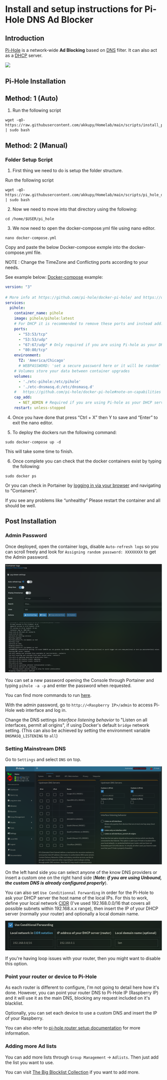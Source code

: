 # Install and setup instructions for Pi-Hole DNS Ad Blocker

## Introduction

[Pi-Hole](https://pi-hole.net/) is a network-wide **Ad Blocking** based on [DNS](https://en.wikipedia.org/wiki/Domain_Name_System) filter. It can also act as a [DHCP](https://en.wikipedia.org/wiki/Dynamic_Host_Configuration_Protocol) server.

![](https://i0.wp.com/pi-hole.net/wp-content/uploads/2018/12/dashboard.png?zoom=1.75&w=3840&ssl=1)

## Pi-Hole Installation

## Method: 1 (Auto)

1. Run the following script
```
wget -qO- https://raw.githubusercontent.com/akkupy/Homelab/main/scripts/install_pi_hole.sh | sudo bash
```

## Method: 2 (Manual)

### Folder Setup Script

1. First thing we need to do is setup the folder structure. 

Run the following script
```
wget -qO- https://raw.githubusercontent.com/akkupy/Homelab/main/scripts/pi_hole_dir.sh | sudo bash
```

2. Now we need to move into that directory using the following:

```
cd /home/$USER/pi_hole
```

3. We now need to open the docker-compose.yml file using nano editor.

```
nano docker-compose.yml
```
Copy and paste the below Docker-compose exmple into the docker-compose.yml file.

NOTE : Change the TimeZone and Conflicting ports according to your needs.

See example below:
[Docker-compose](https://docs.docker.com/compose/install/) example:

```yaml
version: "3"

# More info at https://github.com/pi-hole/docker-pi-hole/ and https://docs.pi-hole.net/
services:
  pihole:
    container_name: pihole
    image: pihole/pihole:latest
    # For DHCP it is recommended to remove these ports and instead add: network_mode: "host"
    ports:
      - "53:53/tcp"
      - "53:53/udp"
      - "67:67/udp" # Only required if you are using Pi-hole as your DHCP server
      - "80:80/tcp"
    environment:
      TZ: 'America/Chicago'
      # WEBPASSWORD: 'set a secure password here or it will be random'
    # Volumes store your data between container upgrades
    volumes:
      - './etc-pihole:/etc/pihole'
      - './etc-dnsmasq.d:/etc/dnsmasq.d'
    #   https://github.com/pi-hole/docker-pi-hole#note-on-capabilities
    cap_add:
      - NET_ADMIN # Required if you are using Pi-hole as your DHCP server, else not needed
    restart: unless-stopped
```
4. Once you have done that press “Ctrl + X” then Y to save and “Enter” to exit the nano editor.

5. To deploy the dockers run the following command:

```
sudo docker-compose up -d
```

This will take some time to finish.

6. Once complete you can check that the docker containers exist by typing the following:

```
sudo docker ps
```

Or you can check in Portainer by [logging in via your browser](https://github.com/akkupy/Homelab#login-to-portainer) and navigating to “Containers“.

If you see any problems like “unhealthy” Please restart the container and all should be well.


## Post Installation

### Admin Password

Once deployed, open the container logs, disable `Auto-refresh logs` so you can scroll freely and look for `Assigning random password: XXXXXXXX` to get the Admin password.

![](../images/pi-hole_LogsPassword.png)

You can set a new password opening the Console through Portainer and typing `pihole -a -p` and enter the password when requested.

You can find more commands to run [here](https://docs.pi-hole.net/core/pihole-command/).

With the admin password, go to `http://<Raspberry IP>/admin` to access Pi-Hole web interface and log in.

Change the DNS settings *Interface listening behavior* to "Listen on all interfaces, permit all origins", if using Docker's default `bridge` network setting. (This can also be achieved by setting the environment variable `DNSMASQ_LISTENING` to `all`)

### Setting Mainstream DNS

Go to `Settings` and select `DNS` on top.

![](../images/pi-hole_SettingsDNS.png)

On the left hand side you can select anyone of the know DNS providers or insert a custom one on the right hand side (_**Note: if you are using Unbound, the custom DNS is already configured properly**_).

You can also set `Use Conditionnal Forwarding` in order for the Pi-Hole to ask your DHCP server the host name of the local IPs. For this to work, define your local network [CIDR](https://en.wikipedia.org/wiki/Classless_Inter-Domain_Routing) (I've used 192.168.0.0/16 that covers all possible subnets within 192.168.x.x range), then insert the IP of your DHCP server (normally your router) and optionally a local domain name.

![](../images/pi-hole_SettingsDNS_CF.png)

If you're having loop issues with your router, then you might want to disable this option.

### Point your router or device to Pi-Hole

As each router is different to configure, I'm not going to detail here how it's done. However, you can point your router DNS to Pi-Hole IP (Raspberry IP) and it will use it as the main DNS, blocking any request included on it's blacklist.

Optionally, you can set each device to use a custom DNS and insert the IP of your Raspberry.

You can also refer to [pi-hole router setup documentation](https://docs.pi-hole.net/routers/fritzbox/) for more information.

### Adding more Ad lists

You can add more lists through `Group Management` -> `Adlists`. Then just add the list you want to use.

You can visit [The Big Blocklist Collection](https://firebog.net/) if you want to add more.

